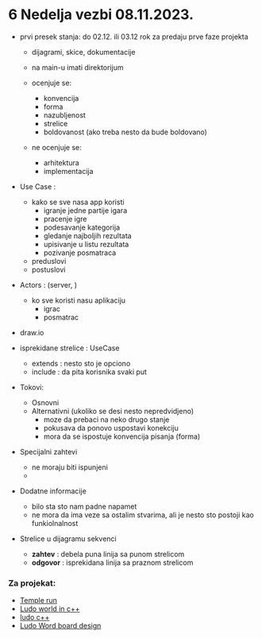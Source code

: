 # 6 Nedelja vezbi 08.11.2023.

- prvi presek stanja: do 02.12. ili 03.12 rok za predaju prve faze projekta
    - dijagrami, skice, dokumentacije
    - na main-u imati direktorijum
    - ocenjuje se:
        - konvencija
        - forma
        - nazubljenost
        - strelice
        - boldovanost (ako treba nesto da bude boldovano)

    - ne ocenjuje se:
        - arhitektura
        - implementacija

- Use Case :
    - kako se sve nasa app koristi
        - igranje jedne partije igara
        - pracenje igre
        - podesavanje kategorija
        - gledanje najboljih rezultata
        - upisivanje u listu rezultata
        - pozivanje posmatraca 
    - preduslovi
    - postuslovi

- Actors : (server, )
    - ko sve koristi nasu aplikaciju
        - igrac
        - posmatrac
        
- draw.io

- isprekidane strelice : UseCase
    - extends : nesto sto je opciono
    - include : da pita korisnika svaki put

- Tokovi:
    - Osnovni 
    - Alternativni (ukoliko se desi nesto nepredvidjeno)
        - moze da prebaci na neko drugo stanje
        - pokusava da ponovo uspostavi konekciju
        - mora da se ispostuje konvencija pisanja (forma)  

- Specijalni zahtevi
    - ne moraju biti ispunjeni
    - 

- Dodatne informacije
    - bilo sta sto nam padne napamet
    - ne mora da ima veze sa ostalim stvarima, ali je nesto sto postoji kao funkiolnalnost

- Strelice u dijagramu sekvenci
    - **zahtev** : debela puna linija sa punom strelicom
    - **odgovor** : isprekidana linija sa praznom strelicom
    

### Za projekat: 

- <u href="https://forums.unrealengine.com/t/c-video-tutorial-how-to-start-coding-a-game-like-temple-run/49307" target="_blank"> Temple run </u>
- <u href="https://www.quora.com/How-do-I-make-a-Ludo-game-in-C" target="_blank" > Ludo world in c++ </u>
- <u href="https://github.com/am-shubh/ludo/blob/master/Ludo.cpp" target="_blank"> ludo c++ </u>
- <u href="https://www.geeksforgeeks.org/design-ludo-board-using-computer-graphics/"> Ludo Word board design </u>